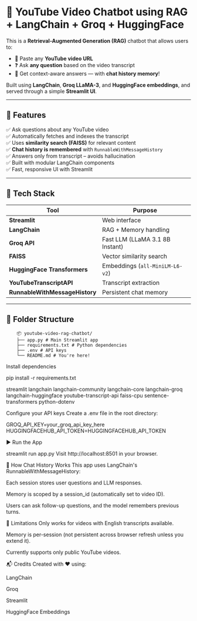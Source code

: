 # 🎥 YouTube Video Chatbot using RAG + LangChain + Groq + HuggingFace

This is a **Retrieval-Augmented Generation (RAG)** chatbot that allows users to:

- 🔗 Paste any **YouTube video URL**
- ❓ Ask **any question** based on the video transcript
- 💬 Get context-aware answers — with **chat history memory**!

Built using **LangChain**, **Groq LLaMA-3**, and **HuggingFace embeddings**, and served through a simple **Streamlit UI**.

---

## 🚀 Features

✅ Ask questions about any YouTube video  
✅ Automatically fetches and indexes the transcript  
✅ Uses **similarity search (FAISS)** for relevant content  
✅ **Chat history is remembered** with `RunnableWithMessageHistory`  
✅ Answers only from transcript – avoids hallucination  
✅ Built with modular LangChain components  
✅ Fast, responsive UI with Streamlit

---

## 🧠 Tech Stack

| Tool                           | Purpose                         |
| ------------------------------ | ------------------------------- |
| **Streamlit**                  | Web interface                   |
| **LangChain**                  | RAG + Memory handling           |
| **Groq API**                   | Fast LLM (LLaMA 3.1 8B Instant) |
| **FAISS**                      | Vector similarity search        |
| **HuggingFace Transformers**   | Embeddings (`all-MiniLM-L6-v2`) |
| **YouTubeTranscriptAPI**       | Transcript extraction           |
| **RunnableWithMessageHistory** | Persistent chat memory          |

---

## 📁 Folder Structure

        📦 youtube-video-rag-chatbot/
        ├── app.py # Main Streamlit app
        ├── requirements.txt # Python dependencies
        ├── .env # API keys
        └── README.md # You're here!

Install dependencies

pip install -r requirements.txt

streamlit
langchain
langchain-community
langchain-core
langchain-groq
langchain-huggingface
youtube-transcript-api
faiss-cpu
sentence-transformers
python-dotenv

Configure your API keys
Create a .env file in the root directory:

GROQ_API_KEY=your_groq_api_key_here
HUGGINGFACEHUB_API_TOKEN=HUGGINGFACEHUB_API_TOKEN

▶️ Run the App

streamlit run app.py
Visit http://localhost:8501 in your browser.

💬 How Chat History Works
This app uses LangChain's RunnableWithMessageHistory:

Each session stores user questions and LLM responses.

Memory is scoped by a session_id (automatically set to video ID).

Users can ask follow-up questions, and the model remembers previous turns.

📌 Limitations
Only works for videos with English transcripts available.

Memory is per-session (not persistent across browser refresh unless you extend it).

Currently supports only public YouTube videos.

📬 Credits
Created with ❤️ using:

LangChain

Groq

Streamlit

HuggingFace Embeddings
